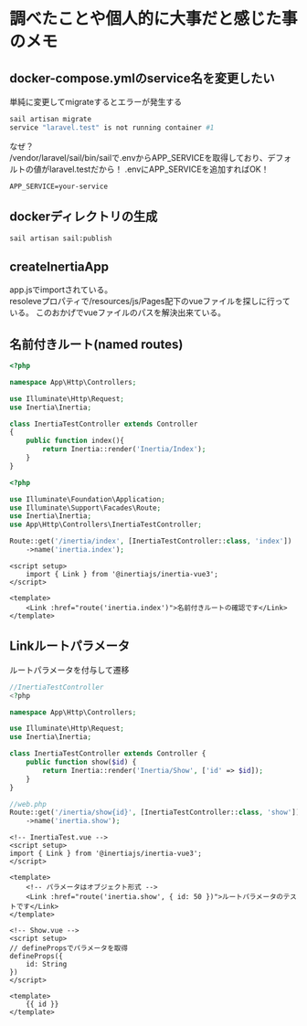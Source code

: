# 調べたことや個人的に大事だと感じた事のメモ

## docker-compose.ymlのservice名を変更したい

単純に変更してmigrateするとエラーが発生する

```bash
sail artisan migrate
service "laravel.test" is not running container #1
```

なぜ？  
/vendor/laravel/sail/bin/sailで.envからAPP_SERVICEを取得しており、デフォルトの値がlaravel.testだから！
.envにAPP_SERVICEを追加すればOK！

```.env
APP_SERVICE=your-service
```

## dockerディレクトリの生成
```bash
sail artisan sail:publish
```

## createInertiaApp
app.jsでimportされている。  
resoleveプロパティで/resources/js/Pages配下のvueファイルを探しに行っている。
このおかげでvueファイルのパスを解決出来ている。

## 名前付きルート(named routes)

```php
<?php

namespace App\Http\Controllers;

use Illuminate\Http\Request;
use Inertia\Inertia;

class InertiaTestController extends Controller
{
    public function index(){
        return Inertia::render('Inertia/Index');
    }
}
```
```php
<?php

use Illuminate\Foundation\Application;
use Illuminate\Support\Facades\Route;
use Inertia\Inertia;
use App\Http\Controllers\InertiaTestController;

Route::get('/inertia/index', [InertiaTestController::class, 'index'])
    ->name('inertia.index');
```
```vue
<script setup>
    import { Link } from '@inertiajs/inertia-vue3';
</script>

<template>
    <Link :href="route('inertia.index')">名前付きルートの確認です</Link>
</template>
```

## Linkルートパラメータ
ルートパラメータを付与して遷移
```php
//InertiaTestController
<?php

namespace App\Http\Controllers;

use Illuminate\Http\Request;
use Inertia\Inertia;

class InertiaTestController extends Controller {
    public function show($id) {
        return Inertia::render('Inertia/Show', ['id' => $id]);
    }
}

```

```php
//web.php
Route::get('/inertia/show{id}', [InertiaTestController::class, 'show'])
    ->name('inertia.show');
```

```vue
<!-- InertiaTest.vue -->
<script setup>
import { Link } from '@inertiajs/inertia-vue3';
</script>

<template>
    <!-- パラメータはオブジェクト形式 -->
    <Link :href="route('inertia.show', { id: 50 })">ルートパラメータのテストです</Link>
</template>

```

```vue
<!-- Show.vue -->
<script setup>
// definePropsでパラメータを取得
defineProps({
    id: String
})
</script>

<template>
    {{ id }}
</template>
```
